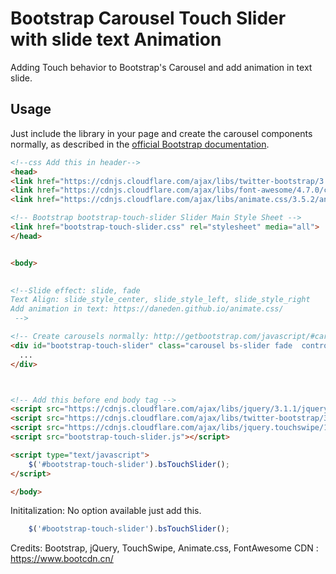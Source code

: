 Bootstrap Carousel Touch Slider with slide text Animation
========================

Adding Touch behavior to Bootstrap's Carousel and add animation in text slide.

## Usage

Just include the library in your page and create the carousel components
normally, as described in the [official Bootstrap documentation](http://getbootstrap.com/javascript/#carousel).


```html
<!--css Add this in header-->
<head>
<link href="https://cdnjs.cloudflare.com/ajax/libs/twitter-bootstrap/3.3.7/css/bootstrap.min.css" rel="stylesheet" media="all">
<link href="https://cdnjs.cloudflare.com/ajax/libs/font-awesome/4.7.0/css/font-awesome.min.css" rel="stylesheet" media="all">
<link href="https://cdnjs.cloudflare.com/ajax/libs/animate.css/3.5.2/animate.min.css" rel="stylesheet" media="all">

<!-- Bootstrap bootstrap-touch-slider Slider Main Style Sheet -->
<link href="bootstrap-touch-slider.css" rel="stylesheet" media="all">
</head>


<body>
        

<!--Slide effect: slide, fade 
Text Align: slide_style_center, slide_style_left, slide_style_right
Add animation in text: https://daneden.github.io/animate.css/
 -->

<!-- Create carousels normally: http://getbootstrap.com/javascript/#carousel -->
<div id="bootstrap-touch-slider" class="carousel bs-slider fade  control-round indicators-line" data-ride="carousel">
  ...
</div>



<!-- Add this before end body tag -->
<script src="https://cdnjs.cloudflare.com/ajax/libs/jquery/3.1.1/jquery.min.js"></script>
<script src="https://cdnjs.cloudflare.com/ajax/libs/twitter-bootstrap/3.3.7/js/bootstrap.min.js"></script>
<script src="https://cdnjs.cloudflare.com/ajax/libs/jquery.touchswipe/1.6.18/jquery.touchSwipe.min.js"></script>
<script src="bootstrap-touch-slider.js"></script>

<script type="text/javascript">
    $('#bootstrap-touch-slider').bsTouchSlider();
</script>

</body>
```


Inititalization: No option available just add this.

```javascript
    $('#bootstrap-touch-slider').bsTouchSlider();
```



 Credits: Bootstrap, jQuery, TouchSwipe, Animate.css, FontAwesome
 CDN : https://www.bootcdn.cn/
